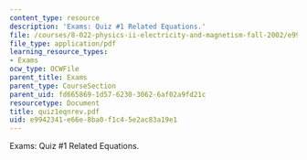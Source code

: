 ```yaml
---
content_type: resource
description: 'Exams: Quiz #1 Related Equations.'
file: /courses/8-022-physics-ii-electricity-and-magnetism-fall-2002/e9942341e66e8ba0f1c45e2ac83a19e1_quiz1eqnrev.pdf
file_type: application/pdf
learning_resource_types:
- Exams
ocw_type: OCWFile
parent_title: Exams
parent_type: CourseSection
parent_uid: fd665869-1d57-6230-3062-6af02a9fd21c
resourcetype: Document
title: quiz1eqnrev.pdf
uid: e9942341-e66e-8ba0-f1c4-5e2ac83a19e1
---
```

Exams: Quiz #1 Related Equations.

